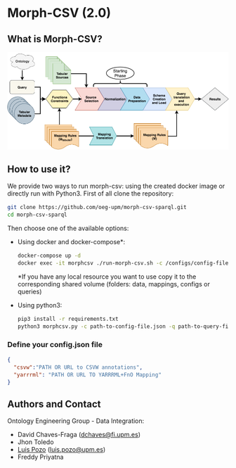 # Morph-CSV (2.0)



## What is Morph-CSV?

![Morph-csv workflow](figures/architecture.png?raw=true "Morph-CSV workflow")

## How to use it?
We provide two ways to run morph-csv: using the created docker image or directly run with Python3. First of all clone the repository:
```bash
git clone https://github.com/oeg-upm/morph-csv-sparql.git
cd morph-csv-sparql
```
Then choose one of the available options:
- Using docker and docker-compose*:
    ```bash
    docker-compose up -d
    docker exec -it morphcsv ./run-morph-csv.sh -c /configs/config-file.json -q /queries/query-file.rq
    ```

    *If you have any local resource you want to use copy it to the corresponding shared volume (folders: data, mappings, configs or queries)

- Using python3:
    ```bash
    pip3 install -r requirements.txt
    python3 morphcsv.py -c path-to-config-file.json -q path-to-query-file.rq
    ```

### Define your config.json file
```json
{
  "csvw":"PATH OR URL to CSVW annotations",
  "yarrrml": "PATH OR URL TO YARRRML+FnO Mapping"
}
```


## Authors and Contact
Ontology Engineering Group - Data Integration:
- David Chaves-Fraga ([dchaves@fi.upm.es](mailto:dchaves@fi.upm.es))
- Jhon Toledo
- [Luis Pozo](https://github.com/w0xter) ([luis.pozo@upm.es](mailto:luis.pozo@upm.es))
- Freddy Priyatna
